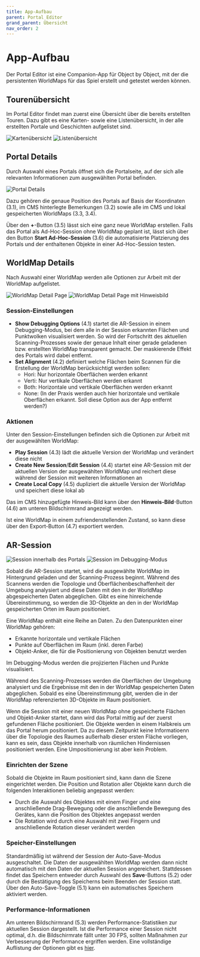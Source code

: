 ```yaml
---
title: App-Aufbau
parent: Portal Editor
grand_parent: Übersicht
nav_order: 2
---
```


# App-Aufbau

Der Portal Editor ist eine Companion-App für Object by Object, mit der die persistenten WorldMaps für das Spiel erstellt und getestet werden können.


## Tourenübersicht

Im Portal Editor findet man zuerst eine Übersicht über die bereits erstellten Touren. Dazu gibt es eine Karten- sowie eine Listenübersicht, in der alle erstellten Portale und Geschichten aufgelistet sind.

![Kartenübersicht](/img/pe_overview_map.png) ![Listenübersicht](/img/pe_overview_list.png)


## Portal Details

Durch Auswahl eines Portals öffnet sich die Portalseite, auf der sich alle relevanten Informationen zum ausgewählten Portal befinden.

![Portal Details](/img/pe_portal_1.png)

Dazu gehören die genaue Position des Portals auf Basis der Koordinaten (3.1), im CMS hinterlegte Bemerkungen (3.2) sowie alle im CMS und lokal gespeicherten WorldMaps (3.3, 3.4).

Über den __+__-Button (3.5) lässt sich eine ganz neue WorldMap erstellen.
Falls das Portal als Ad-Hoc-Session ohne WorldMap geplant ist, lässt sich über den Button __Start Ad-Hoc-Session__ (3.6) die automatisierte Platzierung des Portals und der enthaltenen Objekte in einer Ad-Hoc-Session testen.

## WorldMap Details

Nach Auswahl einer WorldMap werden alle Optionen zur Arbeit mit der WorldMap aufgelistet.

![WorldMap Detail Page](/img/pe_map_1.png) ![WorldMap Detail Page mit Hinweisbild](/img/pe_map_clue_image.png)

### Session-Einstellungen
* __Show Debugging Options__ (4.1) startet die AR-Session in einem Debugging-Modus, bei dem alle in der Session erkannten Flächen und Punktwolken visualisiert werden. So wird der Fortschritt des aktuellen Scanning-Prozesses sowie der genaue Inhalt einer gerade geladenen bzw. erstellten WorldMap transparent gemacht. Der maskierende Effekt des Portals wird dabei entfernt.
* __Set Alignment__ (4.2) definiert welche Flächen beim Scannen für die Erstellung der WorldMap berücksichtigt werden sollen:
  * Hori: Nur horizontale Oberflächen werden erkannt
  * Verti: Nur vertikale Oberflächen werden erkannt
  * Both: Horizontale und vertikale Oberflächen werden erkannt
  * None: (In der Praxis werden auch hier horizontale und vertikale Oberflächen erkannt. Soll diese Option aus der App entfernt werden?)

### Aktionen
Unter den Session-Einstellungen befinden sich die Optionen zur Arbeit mit der ausgewählten WorldMap:
* __Play Session__ (4.3) lädt die aktuelle Version der WorldMap und verändert diese nicht
* __Create New Session__/__Edit Session__ (4.4) startet eine AR-Session mit der aktuellen Version der ausgewählten WorldMap und reichert diese während der Session mit weiteren Informationen an
* __Create Local Copy__ (4.5) dupliziert die aktuelle Version der WorldMap und speichert diese lokal ab

Das im CMS hinzugefügte Hinweis-Bild kann über den __Hinweis-Bild__-Button (4.6) am unteren Bildschirmrand angezeigt werden.

Ist eine WorldMap in einem zufriendenstellenden Zustand, so kann diese über den Export-Button (4.7) exportiert werden.


## AR-Session

![Session innerhalb des Portals](/img/pe_session_inside.png) ![Session im Debugging-Modus](/img/pe_session_3_debugging.png)

Sobald die AR-Session startet, wird die ausgewählte WorldMap im Hintergrund geladen und der Scanning-Prozess beginnt. Während des Scannens werden die Topologie und Oberflächenbeschaffenheit der Umgebung analysiert und diese Daten mit den in der WorldMap abgespeicherten Daten abgeglichen. Gibt es eine hinreichende Übereinstimmung, so werden die 3D-Objekte an den in der WorldMap gespeicherten Orten im Raum positioniert.

Eine WorldMap enthält eine Reihe an Daten. Zu den Datenpunkten einer WorldMap gehören:
- Erkannte horizontale und vertikale Flächen
- Punkte auf Oberflächen im Raum (inkl. deren Farbe)
- Objekt-Anker, die für die Positionierung von Objekten benutzt werden

Im Debugging-Modus werden die projizierten Flächen und Punkte visualisiert.

Während des Scanning-Prozesses werden die Oberflächen der Umgebung analysiert und die Ergebnisse mit den in der WorldMap gespeicherten Daten abgeglichen. Sobald es eine Übereinstimmung gibt, werden die in der WorldMap referenzierten 3D-Objekte im Raum positioniert.

Wenn die Session mit einer neuen WorldMap ohne gespeicherte Flächen und Objekt-Anker startet, dann wird das Portal mittig auf der zuerst gefundenen Fläche positioniert. Die Objekte werden in einem Halbkreis um das Portal herum positioniert. Da zu diesem Zeitpunkt keine Informatioenn über die Topologie des Raumes außerhalb dieser ersten Fläche vorliegen, kann es sein, dass Objekte innerhalb von räumlichen Hindernissen positioniert werden. Eine Umpositionierung ist aber kein Problem.


### Einrichten der Szene

Sobald die Objekte im Raum positioniert sind, kann dann die Szene eingerichtet werden. Die Position und Rotation aller Objekte kann durch die folgenden Interaktionen beliebig angepasst werden:
- Durch die Auswahl des Objektes mit einem Finger und eine anschließende Drag-Bewegung oder die anschließende Bewegung des Gerätes, kann die Position des Objektes angepasst werden
- Die Rotation wird durch eine Auswahl mit  zwei Fingern und anschließende Rotation dieser verändert werden


### Speicher-Einstellungen

Standardmäßig ist während der Session der Auto-Save-Modus ausgeschaltet. Die Daten der ausgewählten WorldMap werden dann nicht automatisch mit den Daten der aktuellen Session angereichert. Stattdessen findet das Speichern entweder durch Auswahl des __Save__-Buttons (5.2) oder durch die Bestätigung des Speicherns beim Beenden der Session statt. Über den Auto-Save-Toggle (5.1) kann ein automatisches Speichern aktiviert werden.


### Performance-Informationen

Am unteren Bildschirmrand (5.3) werden Performance-Statistiken zur aktuellen Session dargestellt. Ist die Performance einer Session nicht optimal, d.h. die Bildschirmrate fällt unter 30 FPS, sollten Maßnahmen zur Verbesserung der Performance ergriffen werden. Eine vollständige Auflistung der Optionen gibt es [hier](3.3-worldmap-erstellung.html#performance-optimierung).
